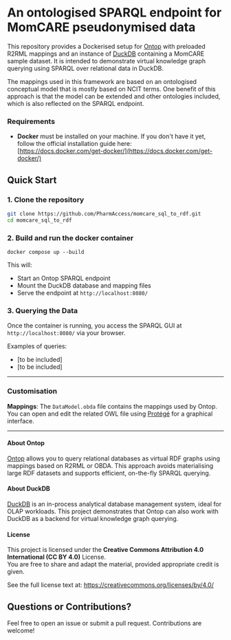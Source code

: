 # An ontologised SPARQL endpoint for MomCARE pseudonymised data

This repository provides a Dockerised setup for [Ontop](https://ontop-vkg.org/) with preloaded R2RML mappings and an instance of [DuckDB](https://duckdb.org/) containing a MomCARE sample dataset. It is intended to demonstrate virtual knowledge graph querying using SPARQL over relational data in DuckDB.

The mappings used in this framework are based on an ontologised conceptual model that is mostly based on NCIT terms. One benefit of this approach is that the model can be extended and other ontologies included, which is also reflected on the SPARQL endpoint.


###  Requirements

- **Docker** must be installed on your machine. If you don't have it yet, follow the official installation guide here:  
  [https://docs.docker.com/get-docker/](https://docs.docker.com/get-docker/)

## Quick Start

### 1. Clone the repository

```bash
git clone https://github.com/PharmAccess/momcare_sql_to_rdf.git
cd momcare_sql_to_rdf
```

### 2. Build and run the docker container
```
docker compose up --build
```
This will:
-   Start an Ontop SPARQL endpoint
-   Mount the DuckDB database and mapping files
-   Serve the endpoint at `http://localhost:8080/`

### 3. Querying the Data
Once the container is running, you access the SPARQL GUI at `http://localhost:8080/` via your browser.

Examples of queries:
- [to be included]
- [to be included]

---

### Customisation


**Mappings**: The `DataModel.obda` file contains the mappings used by Ontop. You can open and edit the related OWL file using [Protégé](https://protege.stanford.edu/) for a graphical interface. 

---
####  About Ontop

[Ontop](https://ontop-vkg.org/) allows you to query relational databases as virtual RDF graphs using mappings based on R2RML or OBDA. This approach avoids materialising large RDF datasets and supports efficient, on-the-fly SPARQL querying.

#### About DuckDB

[DuckDB](https://duckdb.org/) is an in-process analytical database management system, ideal for OLAP workloads. This project demonstrates that Ontop can also work with DuckDB as a backend for virtual knowledge graph querying.

#### License
This project is licensed under the **Creative Commons Attribution 4.0 International (CC BY 4.0)** License.  
You are free to share and adapt the material, provided appropriate credit is given.

See the full license text at: https://creativecommons.org/licenses/by/4.0/


## Questions or Contributions?

Feel free to open an issue or submit a pull request. Contributions are welcome!